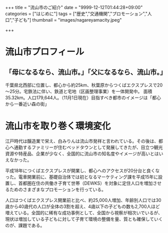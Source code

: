 +++
title = "流山市のご紹介"
date = "9999-12-12T01:44:28+09:00"
categories = ["はじめに"]
tags = ["歴史","交通機関","プロモーション","人口","子ども"]
thumbnail = "images/nagareyamacity.jpeg"

+++

# 流山市プロフィール

## 「母になるなら、流山市。」「父になるなら、流山市。」

千葉県北西部に位置し、都心から約25km、秋葉原からつくばエクスプレスで20～25分。宅鉄法に伴い、鉄道と宅地（区画整理事業）を一体開発中。
面積35.32km。人口179,644人。（11月1日現在）目指すべき都市のイメージは「都心から一番近い森の街」

# 流山市を取り巻く環境変化

江戸時代は醸造業で栄え、白みりんは流山市発祥と言われている。その後は、都心へ通勤するファミリーが住むベッドタウンとして発展してきたが、目立つ観光資源や特産品、企業が少なく、全国的に流山市の知名度やイメージが高いとはいえなかった。

平成18年につくばエクスプレスが開業し、都心へのアクセスが20分台と良くなった。電車開業前に、基礎自治体では初となるマーケティング課を平成15年に設置し、首都圏在住の共働き子育て世帯（DEWKS）を対象に定住人口を増加させるためのさまざまなプロモーションを行っている。

人口はつくばエクスプレス開業前と比べ、約25,000人増加、年齢別人口では30歳から40歳代の人口が全体の3割を超え、4歳以下の子どもの数も2,700人ほど増えている。全国的に稀有な成功事例として、全国から視察が相次いでいるが、現状は増加している子どもに対して子育て環境の整備を量、質とも確保していくのが、課題である。
